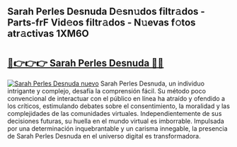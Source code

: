 ## Sarah Perles Desnuda D𝚎sn𝚞dos filtr𝚊dos - Parts-frF Vid𝚎os filtr𝚊dos - N𝚞evas f𝚘tos atr𝚊ctivas 1XM6O

# <h2><a href="http://mb83i4.tromn.icu/?c=Sarah+Perles+Desnuda">🔗👉👉👉 Sarah Perles Desnuda 🔗🔗</a></h2>

[![Sarah Perles Desnuda nuevo](https://i.imgur.com/pEAQMta.gif)](http://mb83i4.tromn.icu/?c=Sarah+Perles+Desnuda)
Sarah Perles Desnuda, un individuo intrigante y complejo, desafía la comprensión fácil. Su método poco convencional de interactuar con el público en línea ha atraído y ofendido a los críticos, estimulando debates sobre el consentimiento, la moralidad y las complejidades de las comunidades virtuales. Independientemente de sus decisiones futuras, su huella en el mundo virtual es imborrable. Impulsada por una determinación inquebrantable y un carisma innegable, la presencia de Sarah Perles Desnuda en el universo digital es transformadora.
